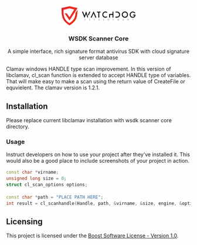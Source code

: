 <!-- PROJECT LOGO -->
<br />
<p align="center">
  <a href="https://watchdog.dev">
    <img src="/docs/logo.png" alt="Logo" width="40%" height="40%">
  </a>

  <h3 align="center">WSDK Scanner Core</h3>

  <p align="center">
    A simple interface, rich signature format antivirus SDK with cloud signature server database
  </p>
</p>

Clamav windows HANDLE type scan improvement. In this version of libclamav, cl_scan function is extended to accept HANDLE type of variables.
That will make easy to make a scan using the return value of CreateFile or equvielent. The clamav version is 1.2.1.

## Installation
Please replace current libclamav installation with wsdk scanner core directory.

### Usage
Instruct developers on how to use your project after they’ve installed it.
This would also be a good place to include screenshots of your project in action.

```cpp
const char *virname;
unsigned long size = 0;
struct cl_scan_options options;

const char *path = "PLACE PATH HERE";
int result = cl_scanhandle(Handle, path, &virname, &size, engine, &options);
```

## Licensing
This project is licensed under the [Boost Software License - Version 1.0](https://github.com/watchdogdevel/wsdk-scanner-core/blob/master/LICENSE).
